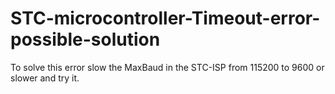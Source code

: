 # STC-microcontroller-Timeout-error-possible-solution

To solve this error slow the MaxBaud in the STC-ISP from 115200 to 9600 or slower and try it.
